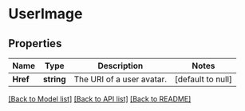 # UserImage

## Properties
Name | Type | Description | Notes
------------ | ------------- | ------------- | -------------
**Href** | **string** | The URI of a user avatar. | [default to null]

[[Back to Model list]](../README.md#documentation-for-models) [[Back to API list]](../README.md#documentation-for-api-endpoints) [[Back to README]](../README.md)


